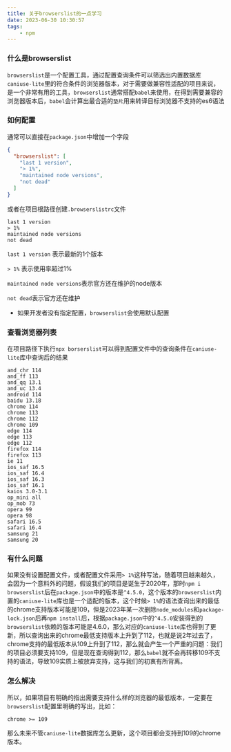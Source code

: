 ```yaml
---
title: 关于browserslist的一点学习
date: 2023-06-30 10:30:57
tags: 
    - npm
---
```


### 什么是browserslist

`browserslist`是一个配置工具，通过配置查询条件可以筛选出内置数据库 `caniuse-lite`里的符合条件的浏览器版本，对于需要做兼容性适配的项目来说，是一个非常有用的工具，`browserslist`通常搭配`babel`来使用，在得到需要兼容的浏览器版本后，`babel`会计算出最合适的`垫片`用来转译目标浏览器不支持的es6语法
<!-- more -->

### 如何配置

通常可以直接在`package.json`中增加一个字段

```json
{
  "browserslist": [
    "last 1 version",
    "> 1%",
    "maintained node versions",
    "not dead"
  ]
}
```

或者在项目根路径创建`.browserslistrc`文件

```
last 1 version
> 1%
maintained node versions
not dead
```

`last 1 version` 表示最新的1个版本

`> 1%` 表示使用率超过1%

`maintained node versions`表示官方还在维护的node版本

`not dead`表示官方还在维护

* 如果开发者没有指定配置，`browserslist`会使用默认配置

### 查看浏览器列表

在项目路径下执行`npx borserslist`可以得到配置文件中的查询条件在`caniuse-lite`库中查询后的结果

```
and_chr 114
and_ff 113
and_qq 13.1
and_uc 13.4
android 114
baidu 13.18
chrome 114
chrome 113
chrome 112
chrome 109
edge 114
edge 113
edge 112
firefox 114
firefox 113
ie 11
ios_saf 16.5
ios_saf 16.4
ios_saf 16.3
ios_saf 16.1
kaios 3.0-3.1
op_mini all
op_mob 73
opera 99
opera 98
safari 16.5
safari 16.4
samsung 21
samsung 20
```

### 有什么问题

如果没有设置配置文件，或者配置文件采用`> 1%`这种写法，随着项目越来越久，会因为一个意料外的问题，假设我们的项目是诞生于2020年，那时`npm i browserslist`后在`package.json`中的版本是`^4.5.0`，这个版本的`browserslist`内置的`caniuse-lite`库也是一个适配的版本，这个时候`> 1%`的语法查询出来的最低的chrome支持版本可能是109，但是2023年某一次删除`node_modules`和`package-lock.json`后再`npm install`后，根据`package.json`中的`^4.5.0`安装得到的`browserslist`依赖的版本可能是4.6.0，那么对应的`caniuse-lite`库也得到了更新，所以查询出来的chrome最低支持版本上升到了112，也就是说2年过去了，chrome支持的最低版本从109上升到了112，那么就会产生一个严重的问题：我们的项目必须要支持109，但是现在查询得到112，那么`babel`就不会再转移109不支持的语法，导致109实质上被放弃支持，这与我们的初衷有所背离。

### 怎么解决

所以，如果项目有明确的指出需要支持什么样的浏览器的最低版本，一定要在`browserslist`配置里明确的写出，比如：

```
chrome >= 109
```

那么未来不管`caniuse-lite`数据库怎么更新，这个项目都会支持到109的chrome版本。
